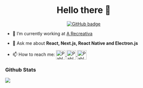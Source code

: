 <h1 align="center">Hello there 👋</h1>
<p align="center">
  <a href="https://github.com/pabloborgesmartins?tab=followers">
    <img src="https://img.shields.io/github/followers/pabloborgesmartins?label=Followers&logo=GitHub&style=for-the-badge" alt="GitHub badge" />
  </a>
</p>

- 🔭 I’m currently working at [A Recreativa](https://arecreativa.com.br/)

- 💬 Ask me about **React, Next.js, React Native and Electron.js**

- 📫 How to reach me: 
    <a href="https://www.linkedin.com/in/pablo-borges-martins/" target="_blank">
    <img align="center" src="https://cdn.worldvectorlogo.com/logos/linkedin-icon.svg" alt="Pablo Borges Martins" height="30" width="30" />
    </a> 
    <a href="mailto:pablo.martins1998@gmail.com" target="_blank">
    <img align="center" src="https://cdn.worldvectorlogo.com/logos/gmail-icon.svg"  alt="Pablo Borges Martins" height="30" width="30" />
    </a> 
    <a href="https://wa.me/5535984644957" target="_blank">
    <img align="center" src="https://cdn.worldvectorlogo.com/logos/whatsapp-symbol.svg" alt="Pablo Borges Martins" height="30" width="30" />
    </a>


### Github Stats

<a href="https://github-readme-stats.vercel.app/api/top-langs/?username=pabloborgesmartins&theme=dracula&hide=html">
    <img align="left" src="https://github-readme-stats.vercel.app/api/top-langs/?username=pabloborgesmartins&layout=compact&theme=dracula&hide=html" />
</a>

<!--
**PabloBorgesMartins/pabloborgesmartins** is a ✨ _special_ ✨ repository because its `README.md` (this file) appears on your GitHub profile.

Here are some ideas to get you started:

- 🔭 I’m currently working on ...
- 🌱 I’m currently learning ...
- 👯 I’m looking to collaborate on ...
- 🤔 I’m looking for help with ...
- 💬 Ask me about ...
- 📫 How to reach me: ...
- 😄 Pronouns: ...
- ⚡ Fun fact: ...
-->
